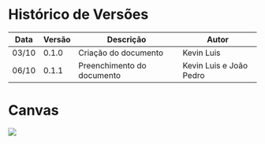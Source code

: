 # Histórico de Versões

Data|Versão|Descrição|Autor
-|-|-|-
03/10|0.1.0|Criação do documento| Kevin Luis 
06/10|0.1.1|Preenchimento do documento| Kevin Luis e João Pedro 

# Canvas

![](https://i.ibb.co/5jBhvJ5/Canvas.png)
